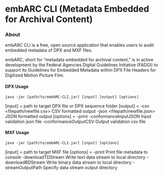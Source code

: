# embARC CLI (Metadata Embedded for Archival Content)

### About
embARC CLI is a free, open source application that enables users to audit embedded metadata of DPX and MXF files.

embARC, short for “metadata embedded for archival content,” is in active development by the Federal Agencies Digital Guidelines Initiative (FADGI) to support its Guidelines for Embedded Metadata within DPX File Headers for Digitized Motion Picture Film.

#### DPX Usage
```java -jar [path/to/embARC-CLI.jar] [input] [output] [options]```

[input] = path to target DPX file or DPX sequence folder
[output] =
-csv <filepath/newfile.csv>        CSV formatted output
-json <filepath/newfile.json>      JSON formatted output
[options] =
         -print
         -conformanceInputJSON <arg>   Input validation json file
         -conformanceOutputCSV <arg>   Output validation csv file

#### MXF Usage
```java -jar [path/to/embARC-CLI.jar] [input] [options]```

[input] = path to target MXF file
[options] =
         -print                      Print file metadata to console
         -downloadTDStream <arg>   Write text data stream to local directory
         -downloadBDStream <arg>   Write binary data stream to local directory
         -streamOutputPath <arg>   Specify data stream output directory
